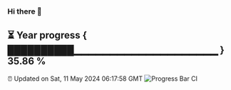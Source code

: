 ### Hi there 👋
⏳ Year progress { ██████████▁▁▁▁▁▁▁▁▁▁▁▁▁▁▁▁▁▁▁▁ } 35.86 %
---
⏰ Updated on Sat, 11 May 2024 06:17:58 GMT
![Progress Bar CI](https://github.com/liununu/liununu/workflows/Progress%20Bar%20CI/badge.svg)

